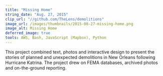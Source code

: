 ```yaml
---
title: "Missing Home"
string_date: "Aug. 27, 2015"
clip_url: "//github.com/TheLens/demolitions"
image_url: /images/thumbnails/2015-08-27-missing-home.png
image_alt: Missing Home
deferred_image: true
tools: AWS, Bash, JavaScript (Mapbox), Python
---
```

This project combined text, photos and interactive design to present the stories of
planned and unexpected demolitions in New Orleans following Hurricane Katrina.
The project drew on FEMA databases, archived photos and on-the-ground reporting.
